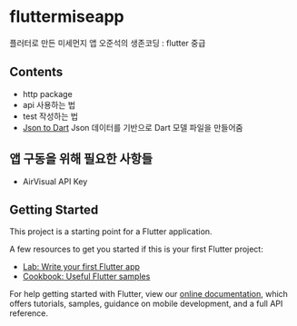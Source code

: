 # fluttermiseapp

플러터로 만든 미세먼지 앱
오준석의 생존코딩 : flutter 중급

## Contents
- http package
- api 사용하는 법
- test 작성하는 법
- [Json to Dart](https://javiercbk.github.io/json_to_dart/) Json 데이터를 기반으로 Dart 모델 파일을 만들어줌

## 앱 구동을 위해 필요한 사항들
- AirVisual API Key

## Getting Started

This project is a starting point for a Flutter application.

A few resources to get you started if this is your first Flutter project:

- [Lab: Write your first Flutter app](https://flutter.dev/docs/get-started/codelab)
- [Cookbook: Useful Flutter samples](https://flutter.dev/docs/cookbook)

For help getting started with Flutter, view our
[online documentation](https://flutter.dev/docs), which offers tutorials,
samples, guidance on mobile development, and a full API reference.
